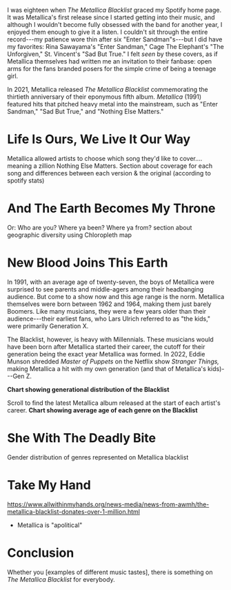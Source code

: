 I was eighteen when *The Metallica Blacklist* graced my Spotify home page. It was Metallica's first release since I started getting into their music, and although I wouldn't become fully obsessed with the band for another year, I enjoyed them enough to give it a listen. I couldn't sit through the entire record---my patience wore thin after six "Enter Sandman"s---but I did have my favorites: Rina Sawayama's "Enter Sandman," Cage The Elephant's "The Unforgiven," St. Vincent's "Sad But True." I felt *seen* by these covers, as if Metallica themselves had written me an invitation to their fanbase: open arms for the fans branded posers for the simple crime of being a teenage girl. 

In 2021, Metallica released *The Metallica Blacklist* commemorating the thirtieth anniversary of their eponymous fifth album. *Metallica* (1991) featured hits that pitched heavy metal into the mainstream, such as "Enter Sandman," "Sad But True," and "Nothing Else Matters."


# Life Is Ours, We Live It Our Way
Metallica allowed artists to choose which song they'd like to cover.... meaning a zillion Nothing Else Matters. Section about coverage for each song and differences between each version & the original (according to spotify stats)

# And The Earth Becomes My Throne
Or: Who are you? Where ya been? Where ya from?
section about geographic diversity
using Chloropleth map


# New Blood Joins This Earth
In 1991, with an average age of twenty-seven, the boys of Metallica were surprised to see parents and middle-agers among their headbanging audience. But come to a show now and this age range is the norm. Metallica themselves were born between 1962 and 1964, making them just barely Boomers. Like many musicians, they were a few years older than their audience---their earliest fans, who Lars Ulrich referred to as "the kids," were primarily Generation X.

The Blacklist, however, is heavy with Millennials. These musicians would have been born after Metallica started their career, the cutoff for their generation being the exact year Metallica was formed. In 2022, Eddie Munson shredded *Master of Puppets* on the Netflix show *Stranger Things,* making Metallica a hit with my own generation (and that of Metallica's kids)---Gen Z.

**Chart showing generational distribution of the Blacklist**

Scroll to find the latest Metallica album released at the start of each artist's career. 
**Chart showing average age of each genre on the Blacklist**

# She With The Deadly Bite
Gender distribution of genres represented on Metallica blacklist

# Take My Hand
https://www.allwithinmyhands.org/news-media/news-from-awmh/the-metallica-blacklist-donates-over-1-million.html 
- Metallica is "apolitical"

# Conclusion
Whether you [examples of different music tastes], there is something on *The Metallica Blacklist* for everybody. 